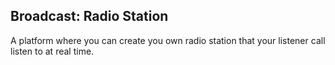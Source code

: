 ## Broadcast: Radio Station


A platform where you can create you own radio station that your listener call listen to at real time.

